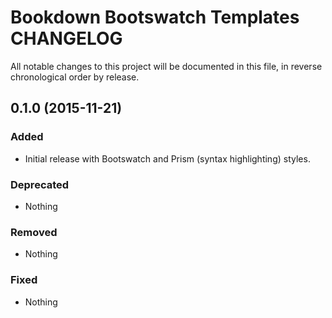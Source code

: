 # Bookdown Bootswatch Templates CHANGELOG

All notable changes to this project will be documented in this file, in reverse chronological order by release.

## 0.1.0 (2015-11-21)

### Added

* Initial release with Bootswatch and Prism (syntax highlighting) styles.

### Deprecated

* Nothing

### Removed

* Nothing

### Fixed

* Nothing
